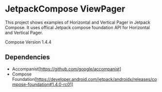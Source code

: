 # JetpackCompose ViewPager
This project shows examples of Horizontal and Vertical Pager in Jetpack Compose. It uses offical Jetpack compose foundation API for Horizontal and Vertical Pager.

Compose Version 1.4.4 

## Dependencies
- Accompanist[https://github.com/google/accompanist]
- Compose Foundation[https://developer.android.com/jetpack/androidx/releases/compose-foundation#1.4.0-rc01]
